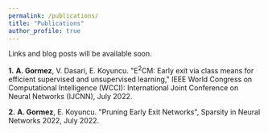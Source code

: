 ```yaml
---
permalink: /publications/
title: "Publications"
author_profile: true
---
```


Links and blog posts will be available soon.

**1.** **A. Gormez**, V. Dasari, E. Koyuncu. "E<sup>2</sup>CM: Early exit via class means for efficient supervised and unsupervised learning," IEEE World Congress on Computational Intelligence (WCCI): International Joint Conference on Neural Networks (IJCNN), July 2022.

**2.** **A. Gormez**, E. Koyuncu. "Pruning Early Exit Networks", Sparsity in Neural Networks 2022, July 2022.